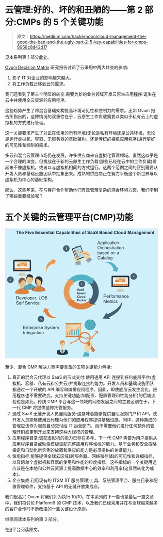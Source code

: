 # 云管理:好的、坏的和丑陋的——第 2 部分:CMPs 的 5 个关键功能

> 原文：<https://medium.com/hackernoon/cloud-management-the-good-the-bad-and-the-ugly-part-2-5-key-capabilities-for-cmps-9958c8d42d17>

见本系列第 1 部分[此处](https://platform9.com/blog/cloud-management-the-good-the-bad-and-the-ugly-part-1/)。

[Ovum Decision Matrix](https://ovum.informa.com/resources/product-content/int003-000062) 研究报告讨论了云采用中两大转变的影响:

1.  影子 IT 对企业的影响越来越大。
2.  将工作负载迁移到云的需求。

我们还看到了第三个明显的转变:需要为新的业务领域开发云原生应用程序:诞生在云中并使用全云资源的应用程序。

这些趋势产生了跨混合基础架构提高环境可见性和控制力的需求。正如 Ovum 报告所指出的，这种情况的双重性在于，云原生工作负载需要以类似于私有云上的虚拟机的方式进行管理。

这一关键要求产生了对正在使用的所有环境(无论是私有环境还是公共环境，无论是运行虚拟机、容器、无服务器的基础架构，还是传统的裸机应用程序)进行更好的可见性和控制的需求。

多云和混合云管理市场仍在发展，许多供应商来自虚拟化管理领域。虽然这似乎是一个合理的演变，但挑战在于新的云原生工作负载(那些已经在云中的工作负载)看起来不像虚拟机，或者以与虚拟机相同的方式运行。这两个范例之间的区别需要从开发人员和基础设施团队中抽象出来。成熟的供应商正在努力平衡这个新世界与以虚拟机为中心的基础架构。

那么，这些年来，在与客户合作帮助他们有效管理复杂的混合环境方面，我们学到了哪些重要经验呢？

# 五个关键的云管理平台(CMP)功能

![](img/e4a223bde1ed643e8b2c7459905fdfcd.png)

至少，混合 CMP 解决方案需要具备的五项关键能力包括:

1.  真正的混合云代理以 SaaS 的形式交付:使用通用 API 连接到任何底层平台(虚拟机、容器、私有云和公共云)并提取连接的能力。开发人员和基础设施团队都通过一个开放的 API 编写和编排应用程序。因此，即使底层云发生变化，应用程序也不需要改变。支持关键功能(如配置、配置管理和性能分析)的后端流程也是如此。传统 CMP 平台与这一领域的网络发展之间的主要区别在于，下一代 CMP 将提供这种托管服务。
2.  通过 SaaS 无缝开发人员自助服务:这意味着能够提供自助服务门户和 API，使开发人员能够使用云代理为他们的应用程序提供基础设施。同样，这种集成的管理应该作为服务自动交付给 IT 运营部门，而不需要他们进行任何额外的管理开销或定制开发来支持这种大规模的管理。
3.  应用程序目录:调配虚拟机的能力已存在多年。下一代 CMP 需要为用户提供从应用程序目录或映像模板调配完整应用程序堆栈的能力。基于业务和安全策略指定和自动化新实例的放置和供应的能力是必须提供的关键能力。
4.  性能指标:能够提供全球云区域(跨服务器、网络和存储)的可见性和详细指标，以及跨单个虚拟机和容器的使用和性能的粒度指标。这些指标的一个关键用途应该是在本地和公共云资源上提高数据中心的效率和利用率(这显然转化为成本)。
5.  企业集成:利用现有的 ITSM (IT 服务管理)工具、系统管理平台、服务目录和配置管理软件，支持基于 API 的无缝开放集成点。

我们很高兴 Ovum 将我们列为执行 10/10。在本系列的下一篇也是最后一篇文章中，我们将讨论 Platform9 的 CMP 技术，以及我们已经采用并在与全球越来越多的客户合作时不断改进的一些关键设计原则。

继续阅读本系列的第 3 部分。

在[9](https://platform9.com/blog/cloud-management-the-good-the-bad-and-the-ugly-part-2-5-key-capabilities-for-cmps/)平台阅读原文。